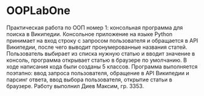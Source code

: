 # OOPLabOne
Практическая работа по ООП номер 1: консольная программа для поиска в Википедии.
Консольное приложение на языке Python принимает на вход строку с запросом пользователя и обращается в API Википедии, после чего выводит пронумерованные названия статей. Пользователь выбирает из списка нужную статью и вводит значение в консоль, программа открывает статью в браузере по умолчанию.
В ходе написания кода были созданы 5 классов. 
Программа выполняется поэтапно: ввод запроса пользователя, обращение в API Википедии и парсинг ответа, ввод выбора пользователя, открытие статьи в браузере.
Работу выполнил Диев Максим, гр. 3353.
